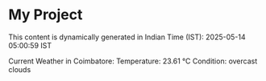 # My Project

This content is dynamically generated in Indian Time (IST): 2025-05-14 05:00:59 IST


Current Weather in Coimbatore:
Temperature: 23.61 °C
Condition: overcast clouds
